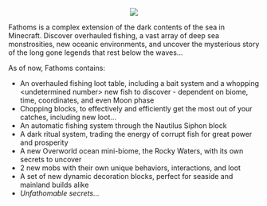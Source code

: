 <p align="center">
  <img src="https://github.com/user-attachments/assets/15714884-4722-4c51-b731-ac3f2e68e69c" />
</p>

Fathoms is a complex extension of the dark contents of the sea in Minecraft. Discover overhauled fishing, a vast array of deep sea monstrosities, new oceanic environments, and uncover the mysterious story of the long gone legends that rest below the waves...

As of now, Fathoms contains:
- An overhauled fishing loot table, including a bait system and a whopping \<undetermined number\> new fish to discover - dependent on biome, time, coordinates, and even Moon phase
- Chopping blocks, to effectively and efficiently get the most out of your catches, including new loot...
- An automatic fishing system through the Nautilus Siphon block
- A dark ritual system, trading the energy of corrupt fish for great power and prosperity
- A new Overworld ocean mini-biome, the Rocky Waters, with its own secrets to uncover
- 2 new mobs with their own unique behaviors, interactions, and loot
- A set of new dynamic decoration blocks, perfect for seaside and mainland builds alike
- _Unfathomable secrets..._
